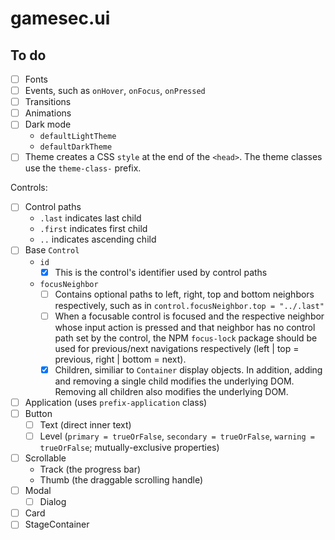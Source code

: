 # gamesec.ui

## To do

- [ ] Fonts
- [ ] Events, such as `onHover`, `onFocus`, `onPressed`
- [ ] Transitions
- [ ] Animations
- [ ] Dark mode
  - `defaultLightTheme`
  - `defaultDarkTheme`
- [ ] Theme creates a CSS `style` at the end of the `<head>`. The theme classes use the `theme-class-` prefix.

Controls:

- [ ] Control paths
  - `.last` indicates last child
  - `.first` indicates first child
  - `..` indicates ascending child
- [ ] Base `Control`
  - `id`
    - [x] This is the control's identifier used by control paths
  - `focusNeighbor`
    - [ ] Contains optional paths to left, right, top and bottom neighbors respectively, such as in `control.focusNeighbor.top = "../.last"`
    - [ ] When a focusable control is focused and the respective neighbor whose input action is pressed and that neighbor has no control path set by the control, the NPM `focus-lock` package should be used for previous/next navigations respectively (left | top = previous, right | bottom = next).
    - [x] Children, similiar to `Container` display objects. In addition, adding and removing a single child modifies the underlying DOM. Removing all children also modifies the underlying DOM.
- [ ] Application (uses `prefix-application` class)
- [ ] Button
  - [ ] Text (direct inner text)
  - [ ] Level (`primary = trueOrFalse`, `secondary = trueOrFalse`, `warning = trueOrFalse`; mutually-exclusive properties)
- [ ] Scrollable
  - Track (the progress bar)
  - Thumb (the draggable scrolling handle)
- [ ] Modal
  - [ ] Dialog
- [ ] Card
- [ ] StageContainer
